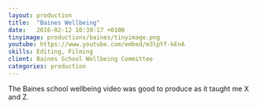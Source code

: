 ```yaml
---
layout: production
title:  "Baines Wellbeing"
date:   2016-02-12 10:39:17 +0100
tinyimage: productions/baines/tinyimage.png
youtube: https://www.youtube.com/embed/m3lpYf-kEnA
skills: Editing, Filming
client: Baines School Wellbeing Committee
categories: production
---
```

<!--The date is in american format, sorry!-->
<!--For the youtube link, copy from the videos page, an example would be 'https://www.youtube.com/embed/rT26VIe_VBQ'-->
<!-- Tinyimage must be 500 x 550 pixels, make background transparent (looks better but optional), url is from the /images directory -->
<!-- Write the description below, no character limit -->

The Baines school wellbeing video was good to produce as it taught me X and Z.